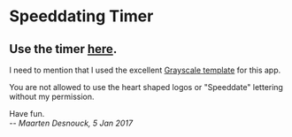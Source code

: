 # Speeddating Timer

## Use the timer [here](https://mdsnouck.github.io/speeddating-timer).

I need to mention that I used the excellent [Grayscale template](https://github.com/BlackrockDigital/startbootstrap-grayscale) for this app.

You are not allowed to use the heart shaped logos or "Speeddate" lettering without my permission.

Have fun.<br>
-- _Maarten Desnouck, 5 Jan 2017_
